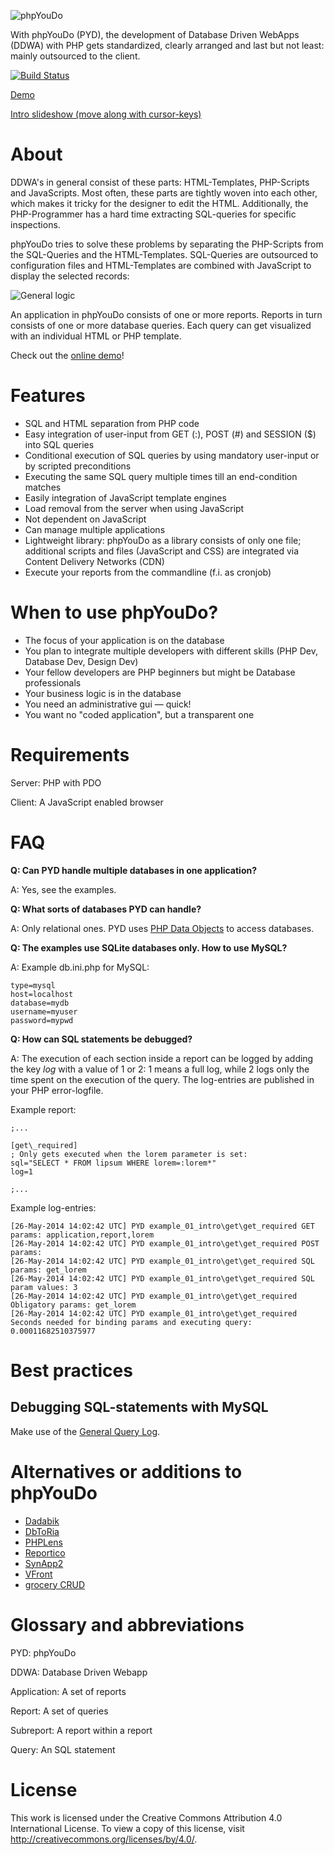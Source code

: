 ![](http://www.codeless.at/phpyoudo.png "phpYouDo")

With phpYouDo (PYD), the development of Database Driven WebApps (DDWA) with PHP gets standardized, clearly arranged and last but not least: mainly outsourced to the client.

[![Build Status](https://travis-ci.org/codeless/phpYouDo.png?branch=master)](https://travis-ci.org/codeless/phpYouDo)

[Demo](http://www.codeless.at/phpyoudo)

[Intro slideshow (move along with cursor-keys)](http://www.codeless.at/phpyoudo/doc_intro)


About
=====

DDWA's in general consist of these parts: HTML-Templates, PHP-Scripts and JavaScripts. Most often, these parts are tightly woven into each other, which makes it tricky for the designer to edit the HTML. Additionally, the PHP-Programmer has a hard time extracting SQL-queries for specific inspections.

phpYouDo tries to solve these problems by separating the PHP-Scripts from the SQL-Queries and the HTML-Templates. SQL-Queries are outsourced to configuration files and HTML-Templates are combined with JavaScript to display the selected records:

![](http://www.codeless.at/phpyoudo/doc_intro/tech.png "General logic")


An application in phpYouDo consists of one or more reports. Reports in turn consists of one or more database queries. Each query can get visualized with an individual HTML or PHP template.

Check out the [online demo](http://www.codeless.at/phpyoudo)!


Features
========

* SQL and HTML separation from PHP code
* Easy integration of user-input from GET (:), POST (#) and SESSION ($) into SQL queries
* Conditional execution of SQL queries by using mandatory user-input or by scripted preconditions
* Executing the same SQL query multiple times till an end-condition matches
* Easily integration of JavaScript template engines
* Load removal from the server when using JavaScript
* Not dependent on JavaScript
* Can manage multiple applications
* Lightweight library: phpYouDo as a library consists of only one file; additional scripts and files (JavaScript and CSS) are integrated via Content Delivery Networks (CDN)
* Execute your reports from the commandline (f.i. as cronjob)


When to use phpYouDo?
=====================

* The focus of your application is on the database
* You plan to integrate multiple developers with different skills (PHP Dev, Database Dev, Design Dev)
* Your fellow developers are PHP beginners but might be Database professionals
* Your business logic is in the database
* You need an administrative gui &mdash; quick!
* You want no "coded application", but a transparent one


Requirements
============

Server: PHP with PDO

Client: A JavaScript enabled browser


FAQ
===

__Q: Can PYD handle multiple databases in one application?__

A: Yes, see the examples.

__Q: What sorts of databases PYD can handle?__

A: Only relational ones. PYD uses [PHP Data Objects](http://php.net/pdo) to access databases.

__Q: The examples use SQLite databases only. How to use MySQL?__

A: Example db.ini.php for MySQL:

~~~
type=mysql
host=localhost
database=mydb
username=myuser
password=mypwd
~~~

__Q: How can SQL statements be debugged?__

A: The execution of each section inside a report can be logged by adding the key _log_ with a value of 1 or 2: 1 means a full log, while 2 logs only the time spent on the execution of the query. The log-entries are published in your PHP error-logfile.

Example report:

~~~
;...

[get\_required]
; Only gets executed when the lorem parameter is set:
sql="SELECT * FROM lipsum WHERE lorem=:lorem*"
log=1

;...
~~~

Example log-entries:

~~~
[26-May-2014 14:02:42 UTC] PYD example_01_intro\get\get_required GET params: application,report,lorem
[26-May-2014 14:02:42 UTC] PYD example_01_intro\get\get_required POST params:
[26-May-2014 14:02:42 UTC] PYD example_01_intro\get\get_required SQL params: get_lorem
[26-May-2014 14:02:42 UTC] PYD example_01_intro\get\get_required SQL param values: 3
[26-May-2014 14:02:42 UTC] PYD example_01_intro\get\get_required Obligatory params: get_lorem
[26-May-2014 14:02:42 UTC] PYD example_01_intro\get\get_required Seconds needed for binding params and executing query: 0.00011682510375977
~~~


Best practices
==============

Debugging SQL-statements with MySQL
-----------------------------------

Make use of the [General Query Log](https://dev.mysql.com/doc/refman/5.1/en/query-log.html).


Alternatives or additions to phpYouDo
=====================================

* [Dadabik](http://www.dadabik.org/)
* [DbToRia](http://www.dbtoria.org/)
* [PHPLens](http://phplens.com/)
* [Reportico](http://reportico.org/)
* [SynApp2](http://www.synapp2.org/)
* [VFront](http://www.vfront.org/)
* [grocery CRUD](http://www.grocerycrud.com/)


Glossary and abbreviations
==========================

PYD: phpYouDo

DDWA: Database Driven Webapp

Application: A set of reports

Report: A set of queries

Subreport: A report within a report

Query: An SQL statement


License
=======

This work is licensed under the Creative Commons Attribution 4.0 International License. To view a copy of this license, visit http://creativecommons.org/licenses/by/4.0/.
